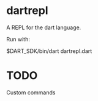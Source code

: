 dartrepl
========

A REPL for the dart language.

Run with:

$DART_SDK/bin/dart dartrepl.dart <path to VM>


TODO
====

Custom commands
